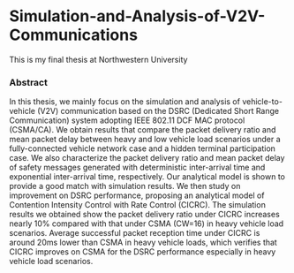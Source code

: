 # Simulation-and-Analysis-of-V2V-Communications
This is my final thesis at Northwestern University

### Abstract
In this thesis, we mainly focus on the simulation and analysis of vehicle-to-vehicle (V2V) communication
based on the DSRC (Dedicated Short Range Communication) system adopting IEEE 802.11 DCF MAC protocol
(CSMA/CA). We obtain results that compare the packet delivery ratio and mean packet delay between heavy and low
vehicle load scenarios under a fully-connected vehicle network case and a hidden terminal participation case. We also
characterize the packet delivery ratio and mean packet delay of safety messages generated with deterministic inter-arrival
time and exponential inter-arrival time, respectively. Our analytical model is shown to provide a good match with
simulation results. We then study on improvement on DSRC performance, proposing an analytical model of Contention
Intensity Control with Rate Control (CICRC). The simulation results we obtained show the packet delivery ratio under
CICRC increases nearly 10% compared with that under CSMA (CW=16) in heavy vehicle load scenarios. Average
successful packet reception time under CICRC is around 20ms lower than CSMA in heavy vehicle loads, which verifies
that CICRC improves on CSMA for the DSRC performance especially in heavy vehicle load scenarios.
